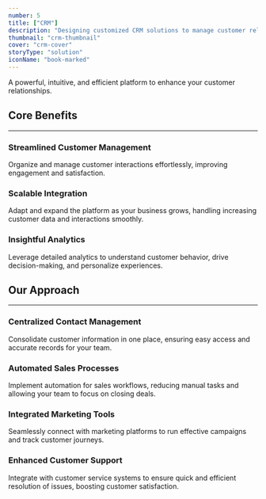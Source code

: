 ```yaml
---
number: 5
title: ["CRM"]
description: "Designing customized CRM solutions to manage customer relationships, improve service, and boost sales."
thumbnail: "crm-thumbnail"
cover: "crm-cover"
storyType: "solution"
iconName: "book-marked"
---
```


A powerful, intuitive, and efficient platform to enhance your customer relationships.

## Core Benefits

---

### Streamlined Customer Management

Organize and manage customer interactions effortlessly, improving engagement and satisfaction.

### Scalable Integration

Adapt and expand the platform as your business grows, handling increasing customer data and interactions smoothly.

### Insightful Analytics

Leverage detailed analytics to understand customer behavior, drive decision-making, and personalize experiences.

## Our Approach

---

### Centralized Contact Management

Consolidate customer information in one place, ensuring easy access and accurate records for your team.

### Automated Sales Processes

Implement automation for sales workflows, reducing manual tasks and allowing your team to focus on closing deals.

### Integrated Marketing Tools

Seamlessly connect with marketing platforms to run effective campaigns and track customer journeys.

### Enhanced Customer Support

Integrate with customer service systems to ensure quick and efficient resolution of issues, boosting customer satisfaction.




